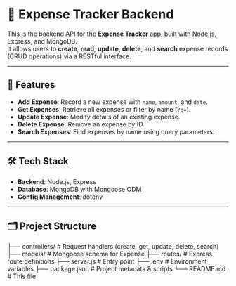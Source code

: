 # 💼 Expense Tracker Backend

This is the backend API for the **Expense Tracker** app, built with Node.js, Express, and MongoDB.  
It allows users to **create**, **read**, **update**, **delete**, and **search** expense records (CRUD operations) via a RESTful interface.

---

## 🚀 Features

- **Add Expense**: Record a new expense with `name`, `amount`, and `date`.
- **Get Expenses**: Retrieve all expenses or filter by name (`?q=`).
- **Update Expense**: Modify details of an existing expense.
- **Delete Expense**: Remove an expense by ID.
- **Search Expenses**: Find expenses by name using query parameters.

---

## 🛠️ Tech Stack

- **Backend**: Node.js, Express
- **Database**: MongoDB with Mongoose ODM
- **Config Management**: dotenv

---

## 🗂️ Project Structure

├── controllers/ # Request handlers (create, get, update, delete, search)
├── models/ # Mongoose schema for Expense
├── routes/ # Express route definitions
├── server.js # Entry point
├── .env # Environment variables
├── package.json # Project metadata & scripts
└── README.md # This file
